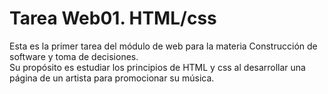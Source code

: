 # Tarea Web01. HTML/css
Esta es la primer tarea del módulo de web para la materia Construcción de software y toma de decisiones.  
Su propósito es estudiar los principios de HTML y css al desarrollar una página de un artista para promocionar su música.
